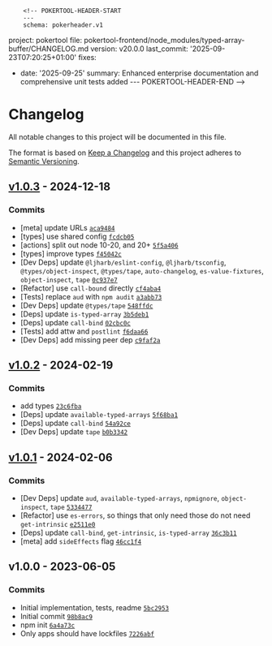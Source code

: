         <!-- POKERTOOL-HEADER-START
        ---
        schema: pokerheader.v1
project: pokertool
file: pokertool-frontend/node_modules/typed-array-buffer/CHANGELOG.md
version: v20.0.0
last_commit: '2025-09-23T07:20:25+01:00'
fixes:
- date: '2025-09-25'
  summary: Enhanced enterprise documentation and comprehensive unit tests added
        ---
        POKERTOOL-HEADER-END -->
# Changelog

All notable changes to this project will be documented in this file.

The format is based on [Keep a Changelog](https://keepachangelog.com/en/1.0.0/)
and this project adheres to [Semantic Versioning](https://semver.org/spec/v2.0.0.html).

## [v1.0.3](https://github.com/inspect-js/typed-array-buffer/compare/v1.0.2...v1.0.3) - 2024-12-18

### Commits

- [meta] update URLs [`aca9484`](https://github.com/inspect-js/typed-array-buffer/commit/aca9484b41f96767408e26e63854b5d86f759de8)
- [types] use shared config [`fcdcb05`](https://github.com/inspect-js/typed-array-buffer/commit/fcdcb05941a771826e1478a77aadd89c582e37cd)
- [actions] split out node 10-20, and 20+ [`5f5a406`](https://github.com/inspect-js/typed-array-buffer/commit/5f5a4067752d7bccecbaa8f6e143863d55197af9)
- [types] improve types [`f45042c`](https://github.com/inspect-js/typed-array-buffer/commit/f45042c07c04007217404d73aa77c26a73885210)
- [Dev Deps] update `@ljharb/eslint-config`, `@ljharb/tsconfig`, `@types/object-inspect`, `@types/tape`, `auto-changelog`, `es-value-fixtures`, `object-inspect`, `tape` [`0c937e7`](https://github.com/inspect-js/typed-array-buffer/commit/0c937e72e93dccc359c08cf1a9ef060e5f5e1a8d)
- [Refactor] use `call-bound` directly [`cf4aba4`](https://github.com/inspect-js/typed-array-buffer/commit/cf4aba4d8c1702ee9130abaf8a6a72907ca96ce0)
- [Tests] replace `aud` with `npm audit` [`a3abb73`](https://github.com/inspect-js/typed-array-buffer/commit/a3abb739300d1de6e88736019d718d831c7a4cca)
- [Dev Deps] update `@types/tape` [`548ffdc`](https://github.com/inspect-js/typed-array-buffer/commit/548ffdc881726b060ac92fc0c59ab0bb150df91f)
- [Deps] update `is-typed-array` [`3b5deb1`](https://github.com/inspect-js/typed-array-buffer/commit/3b5deb191a1c942deced0273b07fe69bc8de39ab)
- [Deps] update `call-bind` [`02cbc0c`](https://github.com/inspect-js/typed-array-buffer/commit/02cbc0cca2f69d81cdeedf7beebae2a5dd9dd4f7)
- [Tests] add attw and `postlint` [`f6daa66`](https://github.com/inspect-js/typed-array-buffer/commit/f6daa6695a69878d845070b90ab0bbf6392ebb03)
- [Dev Deps] add missing peer dep [`c9faf2a`](https://github.com/inspect-js/typed-array-buffer/commit/c9faf2ac04fc78410aeb144405db110fe9b60b6c)

## [v1.0.2](https://github.com/inspect-js/typed-array-buffer/compare/v1.0.1...v1.0.2) - 2024-02-19

### Commits

- add types [`23c6fba`](https://github.com/inspect-js/typed-array-buffer/commit/23c6fba167dbc8c1e9291eed3f68e64a5651075a)
- [Deps] update `available-typed-arrays` [`5f68ba1`](https://github.com/inspect-js/typed-array-buffer/commit/5f68ba1fdcd004af46d529fbb08220de2254cf43)
- [Deps] update `call-bind` [`54a92ce`](https://github.com/inspect-js/typed-array-buffer/commit/54a92ce4caf023c8680ffe64534ba881b78cdc17)
- [Dev Deps] update `tape` [`b0b3342`](https://github.com/inspect-js/typed-array-buffer/commit/b0b3342bcbefae5f3dff01b0e3734b08ca927f58)

## [v1.0.1](https://github.com/inspect-js/typed-array-buffer/compare/v1.0.0...v1.0.1) - 2024-02-06

### Commits

- [Dev Deps] update `aud`, `available-typed-arrays`, `npmignore`, `object-inspect`, `tape` [`5334477`](https://github.com/inspect-js/typed-array-buffer/commit/53344773866f35820dc4deef1aa47ec7890f2b02)
- [Refactor] use `es-errors`, so things that only need those do not need `get-intrinsic` [`e2511e0`](https://github.com/inspect-js/typed-array-buffer/commit/e2511e011a2331bd4a36ad6003a98b1cf766bc26)
- [Deps] update `call-bind`, `get-intrinsic`, `is-typed-array` [`36c3b11`](https://github.com/inspect-js/typed-array-buffer/commit/36c3b11efc9bce98de8bee5f81dcae4305876893)
- [meta] add `sideEffects` flag [`46cc1f4`](https://github.com/inspect-js/typed-array-buffer/commit/46cc1f4a8b8875fc6e84b33182602ec37655bbbd)

## v1.0.0 - 2023-06-05

### Commits

- Initial implementation, tests, readme [`5bc2953`](https://github.com/inspect-js/typed-array-buffer/commit/5bc295337b4310659832fc08699a4d10c2dbbded)
- Initial commit [`98b8ac9`](https://github.com/inspect-js/typed-array-buffer/commit/98b8ac90f407c368effa25d395aeea1d72e1d4b6)
- npm init [`6a4a73c`](https://github.com/inspect-js/typed-array-buffer/commit/6a4a73c66b1f13fd17699c6500a4979003676696)
- Only apps should have lockfiles [`7226abf`](https://github.com/inspect-js/typed-array-buffer/commit/7226abfda329b99dc25526c48740b076d128a7be)
